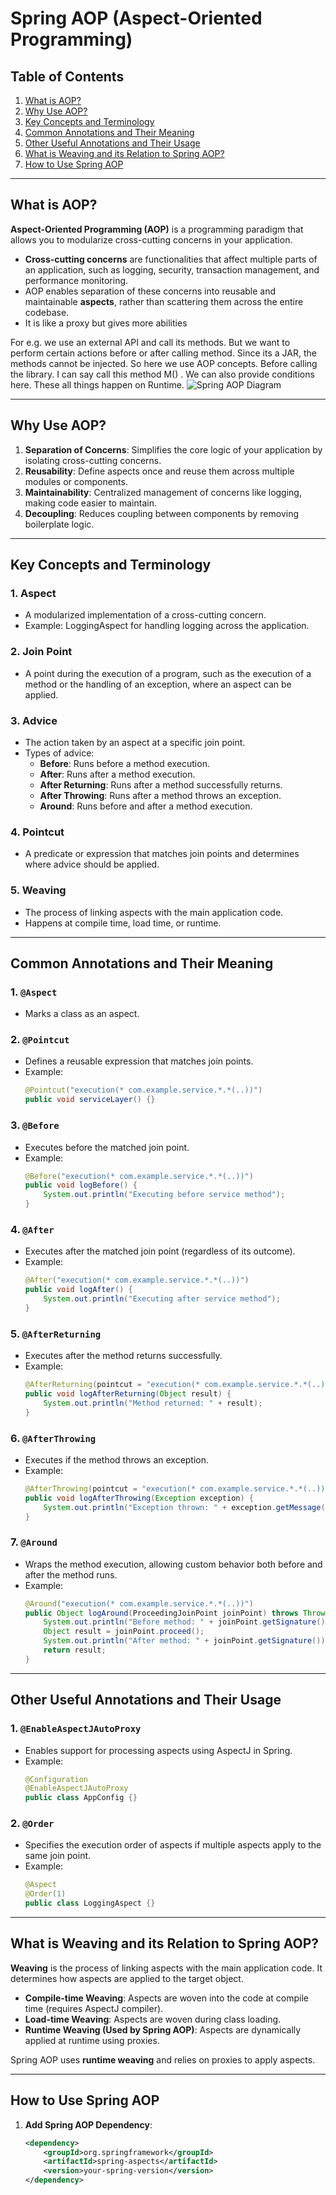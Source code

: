 # Spring AOP (Aspect-Oriented Programming)

## Table of Contents
1. [What is AOP?](#what-is-aop)
2. [Why Use AOP?](#why-use-aop)
3. [Key Concepts and Terminology](#key-concepts-and-terminology)
4. [Common Annotations and Their Meaning](#common-annotations-and-their-meaning)
5. [Other Useful Annotations and Their Usage](#other-useful-annotations-and-their-usage)
6. [What is Weaving and its Relation to Spring AOP?](#what-is-weaving-and-its-relation-to-spring-aop)
7. [How to Use Spring AOP](#how-to-use-spring-aop)

---

## What is AOP?

**Aspect-Oriented Programming (AOP)** is a programming paradigm that allows you to modularize cross-cutting concerns in your application.

- **Cross-cutting concerns** are functionalities that affect multiple parts of an application, such as logging, security, transaction management, and performance monitoring.
- AOP enables separation of these concerns into reusable and maintainable **aspects**, rather than scattering them across the entire codebase.
- It is like a proxy but gives more abilities

For e.g. we use an external API and call its methods. But we want to perform certain actions before or after calling method. Since its a JAR, the methods cannot be injected. So here we use AOP concepts. Before calling the library. I can say call this method M() . We can also provide conditions here. These all things happen on Runtime.
![Spring AOP Diagram](https://example.com/spring-aop-diagram.png)



---

## Why Use AOP?

1. **Separation of Concerns**: Simplifies the core logic of your application by isolating cross-cutting concerns.
2. **Reusability**: Define aspects once and reuse them across multiple modules or components.
3. **Maintainability**: Centralized management of concerns like logging, making code easier to maintain.
4. **Decoupling**: Reduces coupling between components by removing boilerplate logic.

---

## Key Concepts and Terminology

### 1. **Aspect**
   - A modularized implementation of a cross-cutting concern.
   - Example: LoggingAspect for handling logging across the application.

### 2. **Join Point**
   - A point during the execution of a program, such as the execution of a method or the handling of an exception, where an aspect can be applied.

### 3. **Advice**
   - The action taken by an aspect at a specific join point.
   - Types of advice:
     - **Before**: Runs before a method execution.
     - **After**: Runs after a method execution.
     - **After Returning**: Runs after a method successfully returns.
     - **After Throwing**: Runs after a method throws an exception.
     - **Around**: Runs before and after a method execution.

### 4. **Pointcut**
   - A predicate or expression that matches join points and determines where advice should be applied.

### 5. **Weaving**
   - The process of linking aspects with the main application code.
   - Happens at compile time, load time, or runtime.

---

## Common Annotations and Their Meaning

### 1. `@Aspect`
   - Marks a class as an aspect.

### 2. `@Pointcut`
   - Defines a reusable expression that matches join points.
   - Example:
     ```java
     @Pointcut("execution(* com.example.service.*.*(..))")
     public void serviceLayer() {}
     ```

### 3. `@Before`
   - Executes before the matched join point.
   - Example:
     ```java
     @Before("execution(* com.example.service.*.*(..))")
     public void logBefore() {
         System.out.println("Executing before service method");
     }
     ```

### 4. `@After`
   - Executes after the matched join point (regardless of its outcome).
   - Example:
     ```java
     @After("execution(* com.example.service.*.*(..))")
     public void logAfter() {
         System.out.println("Executing after service method");
     }
     ```

### 5. `@AfterReturning`
   - Executes after the method returns successfully.
   - Example:
     ```java
     @AfterReturning(pointcut = "execution(* com.example.service.*.*(..))", returning = "result")
     public void logAfterReturning(Object result) {
         System.out.println("Method returned: " + result);
     }
     ```

### 6. `@AfterThrowing`
   - Executes if the method throws an exception.
   - Example:
     ```java
     @AfterThrowing(pointcut = "execution(* com.example.service.*.*(..))", throwing = "exception")
     public void logAfterThrowing(Exception exception) {
         System.out.println("Exception thrown: " + exception.getMessage());
     }
     ```

### 7. `@Around`
   - Wraps the method execution, allowing custom behavior both before and after the method runs.
   - Example:
     ```java
     @Around("execution(* com.example.service.*.*(..))")
     public Object logAround(ProceedingJoinPoint joinPoint) throws Throwable {
         System.out.println("Before method: " + joinPoint.getSignature());
         Object result = joinPoint.proceed();
         System.out.println("After method: " + joinPoint.getSignature());
         return result;
     }
     ```

---

## Other Useful Annotations and Their Usage

### 1. `@EnableAspectJAutoProxy`
   - Enables support for processing aspects using AspectJ in Spring.
   - Example:
     ```java
     @Configuration
     @EnableAspectJAutoProxy
     public class AppConfig {}
     ```

### 2. `@Order`
   - Specifies the execution order of aspects if multiple aspects apply to the same join point.
   - Example:
     ```java
     @Aspect
     @Order(1)
     public class LoggingAspect {}
     ```

---

## What is Weaving and its Relation to Spring AOP?

**Weaving** is the process of linking aspects with the main application code. It determines how aspects are applied to the target object.

- **Compile-time Weaving**: Aspects are woven into the code at compile time (requires AspectJ compiler).
- **Load-time Weaving**: Aspects are woven during class loading.
- **Runtime Weaving (Used by Spring AOP)**: Aspects are dynamically applied at runtime using proxies.

Spring AOP uses **runtime weaving** and relies on proxies to apply aspects.

---

## How to Use Spring AOP

1. **Add Spring AOP Dependency**:
   ```xml
   <dependency>
       <groupId>org.springframework</groupId>
       <artifactId>spring-aspects</artifactId>
       <version>your-spring-version</version>
   </dependency>
